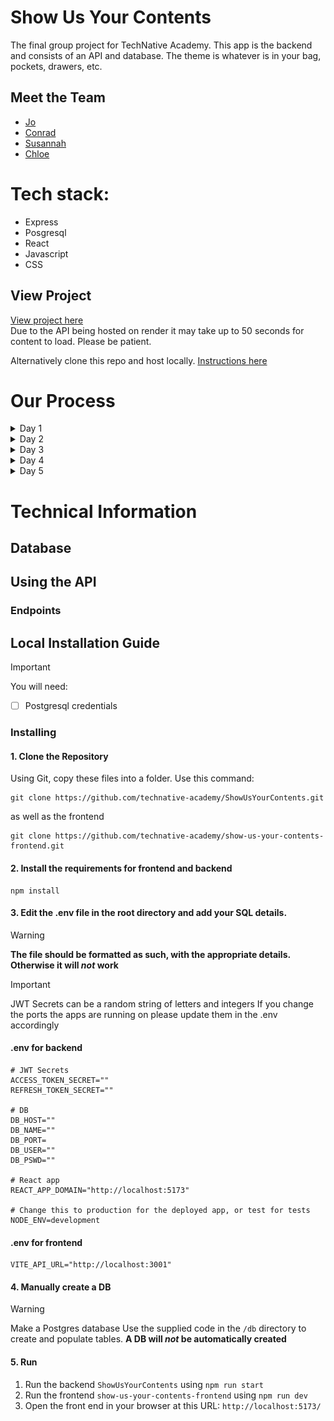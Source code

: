 # Show Us Your Contents

The final group project for TechNative Academy. This app is the backend and consists of an API and database. The theme is whatever is in your bag, pockets, drawers, etc.

## Meet the Team

- [Jo](https://github.com/Jo-Pickering)
- [Conrad](https://github.com/cnrdgrgry)
- [Susannah](https://github.com/sfbennett)
- [Chloe](https://github.com/ChloeSAPage)

# Tech stack:

- Express
- Posgresql
- React
- Javascript
- CSS

## View Project

[View project here](https://showusyourcontents.netlify.app/) <br>
Due to the API being hosted on render it may take up to 50 seconds for content to load. Please be patient.

Alternatively clone this repo and host locally. [Instructions here](#local-installation-guide)

# Our Process

<details>
<summary> Day 1</summary>

For day one we did quad programming and accomplished the following:

- decided on our theme
- created a trello board
- created our repo
- talked about our MVP
- created a schema for our db
- created the db
- inserted dummy data into the db
- hosted the db on Supabase
- created the API with 1 endpoint to get all users in the db

![trello](resources/image.png)
![db-schema](resources/dbschema.png)

</details>

<details>
<summary> Day 2</summary>

For day two we did quad programming and accomplished the following:

- added endpoints that GET, POST, PUT, DELETE for users, treasures and bags
- hosted the API on render
- connected the backend to Pete's provided frontend
- hosted the frontend on netlify
- added the ability to register and login using authentication (using Pete's example backend as a template)

![frontend day2](resources/frontend-day2.png)

</details>

<details>
<summary> Day 3</summary>

</details>

<details>
<summary> Day 4</summary>

</details>

<details>
<summary> Day 5</summary>

</details>

# Technical Information

## Database

## Using the API

### Endpoints

## Local Installation Guide

> [!IMPORTANT]
> You will need:
>
> -   [ ] Postgresql credentials


### Installing

#### 1. Clone the Repository

Using Git, copy these files into a folder.
Use this command:

```
git clone https://github.com/technative-academy/ShowUsYourContents.git
```
as well as the frontend

```
git clone https://github.com/technative-academy/show-us-your-contents-frontend.git
```

#### 2. Install the requirements for frontend and backend

```
npm install
```

#### 3. Edit the .env file in the root directory and add your SQL details.

> [!WARNING]
> **The file should be formatted as such, with the appropriate details. Otherwise it will _not_ work**

> [!IMPORTANT]
> JWT Secrets can be a random string of letters and integers
> If you change the ports the apps are running on please update them in the .env accordingly

#### .env for backend
```
# JWT Secrets
ACCESS_TOKEN_SECRET=""
REFRESH_TOKEN_SECRET=""

# DB
DB_HOST=""
DB_NAME=""
DB_PORT=
DB_USER=""
DB_PSWD=""

# React app
REACT_APP_DOMAIN="http://localhost:5173"

# Change this to production for the deployed app, or test for tests
NODE_ENV=development
```

#### .env for frontend
```
VITE_API_URL="http://localhost:3001"
```


#### 4. Manually create a DB

> [!WARNING]
> Make a Postgres database
> Use the supplied code in the `/db` directory to create and populate tables. **A DB will _not_ be automatically created**

#### 5. Run

1. Run the backend `ShowUsYourContents` using `npm run start`
2. Run the frontend `show-us-your-contents-frontend` using `npm run dev`
3. Open the front end in your browser at this URL: `http://localhost:5173/`

